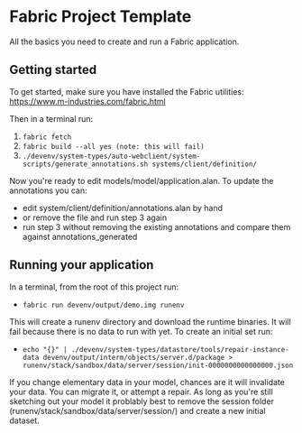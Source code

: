 # Fabric Project Template

All the basics you need to create and run a Fabric application.


## Getting started

To get started, make sure you have installed the Fabric utilities:
https://www.m-industries.com/fabric.html

Then in a terminal run:
1. `fabric fetch`
2. `fabric build --all yes (note: this will fail)`
3. `./devenv/system-types/auto-webclient/system-scripts/generate_annotations.sh systems/client/definition/`

Now you're ready to edit models/model/application.alan. To update the annotations you can:

- edit system/client/definition/annotations.alan by hand
- or remove the file and run step 3 again
- run step 3 without removing the existing annotations and compare them against annotations_generated

## Running your application

In a terminal, from the root of this project run:

- `fabric run devenv/output/demo.img runenv`

This will create a runenv directory and download the runtime binaries. It will fail because there is no data to run with yet. To create an initial set run:

- `echo "{}" | ./devenv/system-types/datastore/tools/repair-instance-data devenv/output/interm/objects/server.d/package > runenv/stack/sandbox/data/server/session/init-0000000000000000.json`

If you change elementary data in your model, chances are it will invalidate your data. You can migrate it, or attempt a repair. As long as you're still sketching out your model it problably best to remove the session folder (runenv/stack/sandbox/data/server/session/) and create a new initial dataset.
